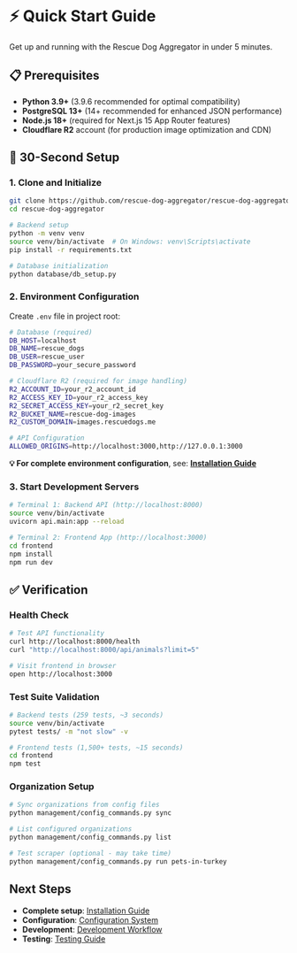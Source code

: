 # ⚡ Quick Start Guide

Get up and running with the Rescue Dog Aggregator in under 5 minutes.

## 📋 Prerequisites

- **Python 3.9+** (3.9.6 recommended for optimal compatibility)
- **PostgreSQL 13+** (14+ recommended for enhanced JSON performance)
- **Node.js 18+** (required for Next.js 15 App Router features)
- **Cloudflare R2** account (for production image optimization and CDN)

## 🚀 30-Second Setup

### 1. Clone and Initialize

```bash
git clone https://github.com/rescue-dog-aggregator/rescue-dog-aggregator.git
cd rescue-dog-aggregator

# Backend setup
python -m venv venv
source venv/bin/activate  # On Windows: venv\Scripts\activate
pip install -r requirements.txt

# Database initialization
python database/db_setup.py
```

### 2. Environment Configuration

Create `.env` file in project root:

```bash
# Database (required)
DB_HOST=localhost
DB_NAME=rescue_dogs
DB_USER=rescue_user
DB_PASSWORD=your_secure_password

# Cloudflare R2 (required for image handling)
R2_ACCOUNT_ID=your_r2_account_id
R2_ACCESS_KEY_ID=your_r2_access_key
R2_SECRET_ACCESS_KEY=your_r2_secret_key
R2_BUCKET_NAME=rescue-dog-images
R2_CUSTOM_DOMAIN=images.rescuedogs.me

# API Configuration
ALLOWED_ORIGINS=http://localhost:3000,http://127.0.0.1:3000
```

**💡 For complete environment configuration**, see: **[Installation Guide](installation.md)**

### 3. Start Development Servers

```bash
# Terminal 1: Backend API (http://localhost:8000)
source venv/bin/activate
uvicorn api.main:app --reload

# Terminal 2: Frontend App (http://localhost:3000)
cd frontend
npm install
npm run dev
```

## ✅ Verification

### Health Check

```bash
# Test API functionality
curl http://localhost:8000/health
curl "http://localhost:8000/api/animals?limit=5"

# Visit frontend in browser
open http://localhost:3000
```

### Test Suite Validation

```bash
# Backend tests (259 tests, ~3 seconds)
source venv/bin/activate
pytest tests/ -m "not slow" -v

# Frontend tests (1,500+ tests, ~15 seconds)
cd frontend
npm test
```

### Organization Setup

```bash
# Sync organizations from config files
python management/config_commands.py sync

# List configured organizations
python management/config_commands.py list

# Test scraper (optional - may take time)
python management/config_commands.py run pets-in-turkey
```

## Next Steps

- **Complete setup**: [Installation Guide](installation.md)
- **Configuration**: [Configuration System](configuration.md)
- **Development**: [Development Workflow](../development/workflow.md)
- **Testing**: [Testing Guide](../development/testing.md)